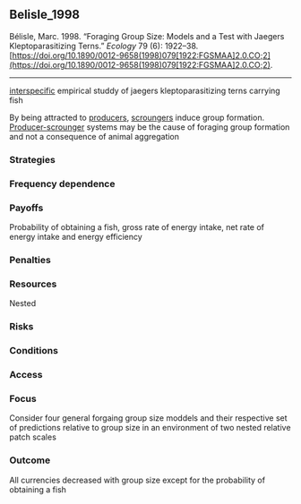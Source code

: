 ## Belisle_1998

Bélisle, Marc. 1998. “Foraging Group Size: Models and a Test with Jaegers Kleptoparasitizing Terns.” _Ecology_ 79 (6): 1922–38. [https://doi.org/10.1890/0012-9658(1998)079[1922:FGSMAA]2.0.CO;2](https://doi.org/10.1890/0012-9658(1998)079[1922:FGSMAA]2.0.CO;2).

---
[interspecific](../topics/interspecific.md) empirical studdy of jaegers kleptoparasitizing terns carrying fish

By being attracted to [producers](../topics/producers.md), [scroungers](../topics/scroungers.md) induce group formation. [Producer-scrounger](../topics/producer-scrounger.md) systems may be the cause of foraging group formation and not a consequence of animal aggregation

### Strategies

### Frequency dependence

### Payoffs
Probability of obtaining a fish, gross rate of energy intake, net rate of energy intake and energy efficiency

### Penalties

### Resources
Nested 

### Risks

### Conditions

### Access

### Focus
Consider four general forgaing group size moddels and their respective set of predictions relative to group size in an environment of two nested relative patch scales

### Outcome
All currencies decreased with group size except for the probability of obtaining a fish